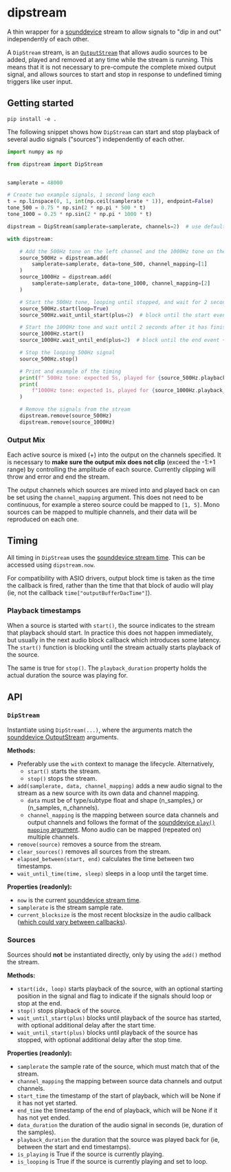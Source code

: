 # dipstream

A thin wrapper for a [sounddevice](https://python-sounddevice.readthedocs.io/en/latest/) stream to allow signals to "dip in and out" independently of each other.

A `DipStream` stream, is an [`OutputStream`](https://python-sounddevice.readthedocs.io/en/0.3.15/api/streams.html#sounddevice.OutputStream) that allows audio sources to be added, played and removed at any time while the stream is running. This means that it is not necessary to pre-compute the complete mixed output signal, and allows sources to start and stop in response to undefined timing triggers like user input.

## Getting started

```
pip install -e .
```

The following snippet shows how `DipStream` can start and stop playback of several audio signals ("sources") independently of each other.

```python
import numpy as np

from dipstream import DipStream


samplerate = 48000

# Create two example signals, 1 second long each
t = np.linspace(0, 1, int(np.ceil(samplerate * 1)), endpoint=False)
tone_500 = 0.75 * np.sin(2 * np.pi * 500 * t)
tone_1000 = 0.25 * np.sin(2 * np.pi * 1000 * t)

dipstream = DipStream(samplerate=samplerate, channels=2)  # use default stereo device

with dipstream:

    # Add the 500Hz tone on the left channel and the 1000Hz tone on the right
    source_500Hz = dipstream.add(
        samplerate=samplerate, data=tone_500, channel_mapping=[1]
    )
    source_1000Hz = dipstream.add(
        samplerate=samplerate, data=tone_1000, channel_mapping=[2]
    )

    # Start the 500Hz tone, looping until stopped, and wait for 2 seconds of playback
    source_500Hz.start(loop=True)
    source_500Hz.wait_until_start(plus=2)  # block until the start event + 2 seconds

    # Start the 1000Hz tone and wait until 2 seconds after it has finished playing
    source_1000Hz.start()
    source_1000Hz.wait_until_end(plus=2)  # block until the end event + 2 seconds

    # Stop the looping 500Hz signal
    source_500Hz.stop()

    # Print and example of the timing
    print(f" 500Hz tone: expected 5s, played for {source_500Hz.playback_duration:.6f}s")
    print(
        f"1000Hz tone: expected 1s, played for {source_1000Hz.playback_duration:.6f}s"
    )

    # Remove the signals from the stream
    dipstream.remove(source_500Hz)
    dipstream.remove(source_1000Hz)
```

### Output Mix

Each active source is mixed (+) into the output on the channels specified. It is necessary to **make sure the output mix does not clip** (exceed the -1:+1 range) by controlling the amplitude of each source. Currently clipping will throw and error and end the stream.

The output channels which sources are mixed into and played back on can be set using the `channel_mapping` argument. This does not need to be continuous, for example a stereo source could be mapped to `[1, 5]`. Mono sources can be mapped to multiple channels, and their data will be reproduced on each one.

## Timing

All timing in `DipStream` uses the [sounddevice stream time](https://python-sounddevice.readthedocs.io/en/0.3.15/api/streams.html#sounddevice.Stream.time). This can be accessed using `dipstream.now`.

For compatibility with ASIO drivers, output block time is taken as the time the callback is fired, rather than the time that that block of audio will play (ie, not the callback `time["outputBufferDacTime"]`).

### Playback timestamps

When a source is started with `start()`, the source indicates to the stream that playback should start. In practice this does not happen immediately, but usually in the next audio block callback which introduces some latency. The `start()` function is blocking until the stream actually starts playback of the source.

The same is true for `stop()`. The `playback_duration` property holds the actual duration the source was playing for.

## API

### `DipStream`

Instantiate using `DipStream(...)`, where the arguments match the [sounddevice OutputStream](https://python-sounddevice.readthedocs.io/en/0.3.15/api/streams.html#sounddevice.OutputStream) arguments.

**Methods:**
- Preferably use the `with` context to manage the lifecycle. Alternatively,
    - `start()` starts the stream.
    - `stop()` stops the stream.
- `add(samplerate, data, channel_mapping)` adds a new audio signal to the stream as a new source with its own data and channel mapping.
    - `data` must be of type/subtype float and shape (n_samples,) or (n_samples, n_channels).
    - `channel_mapping` is the mapping between source data channels and output channels and follows the format of the [sounddevice `play()` `mapping` argument](https://python-sounddevice.readthedocs.io/en/0.3.15/api/convenience-functions.html#sounddevice.play). Mono audio can be mapped (repeated on) multiple channels.
- `remove(source)` removes a source from the stream.
- `clear_sources()` removes all sources from the stream.
- `elapsed_between(start, end)` calculates the time between two timestamps.
- `wait_until_time(time, sleep)` sleeps in a loop until the target time.

**Properties (readonly):**
- `now` is the current [sounddevice stream time](https://python-sounddevice.readthedocs.io/en/0.3.15/api/streams.html#sounddevice.Stream.time).
- `samplerate` is the stream sample rate.
- `current_blocksize` is the most recent blocksize in the audio callback ([which could vary between callbacks](https://python-sounddevice.readthedocs.io/en/0.3.15/api/streams.html#sounddevice.Stream.blocksize)).

### Sources

Sources should **not** be instantiated directly, only by using the `add()` method the stream.

**Methods:**
- `start(idx, loop)` starts playback of the source, with an optional starting position in the signal and flag to indicate if the signals should loop or stop at the end.
- `stop()` stops playback of the source.
- `wait_until_start(plus)` blocks until playback of the source has started, with optional additional delay after the start time.
- `wait_until_start(plus)` blocks until playback of the source has stopped, with optional additional delay after the stop time.

**Properties (readonly):**
- `samplerate` the sample rate of the source, which must match that of the stream.
- `channel_mapping` the mapping between source data channels and output channels.
- `start_time` the timestamp of the start of playback, which will be None if it has not yet started.
- `end_time` the timestamp of the end of playback, which will be None if it has not yet ended.
- `data_duration` the duration of the audio signal in seconds (ie, duration of the samples).
- `playback_duration` the duration that the source was played back for (ie, between the start and end timestamps).
- `is_playing` is True if the source is currently playing.
- `is_looping` is True if the source is currently playing and set to loop.